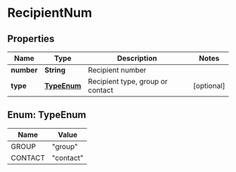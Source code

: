 # RecipientNum

## Properties
Name | Type | Description | Notes
------------ | ------------- | ------------- | -------------
**number** | **String** | Recipient number | 
**type** | [**TypeEnum**](#TypeEnum) | Recipient type, group or contact |  [optional]

<a name="TypeEnum"></a>
## Enum: TypeEnum
Name | Value
---- | -----
GROUP | &quot;group&quot;
CONTACT | &quot;contact&quot;
